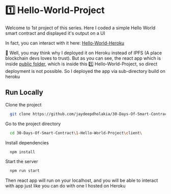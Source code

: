 
# 1️⃣ Hello-World-Project

Welcome to 1st project of this series. Here I coded a simple Hello World smart contract and displayed it's output on a UI

In fact, you can interact with it here: [Hello-World-Heroku](https://hello-world-30dosc.herokuapp.com/)

🤔 Well, you may think why I deployed it on Heroku instead of IPFS (A place blockchain devs loves to trust). But as you can see, the react app which is inside [public folder](/public/), which is inside this 1️⃣ Hello-World-Project, so direct deployment is not possible. So I deployed the app via sub-directory build on heroku


## Run Locally

Clone the project

```bash
  git clone https://github.com/jaydeepdholakia/30-Days-Of-Smart-Contract.git
``` 

Go to the project directory

```bash
  cd 30-Days-Of-Smart-Contract\1-Hello-World-Project\client\
```

Install dependencies

```bash
  npm install
```

Start the server

```bash
  npm run start
```

  Then react app will run on your localhost, and you will be able to interact with app just like you can do with one I hosted on Heroku
